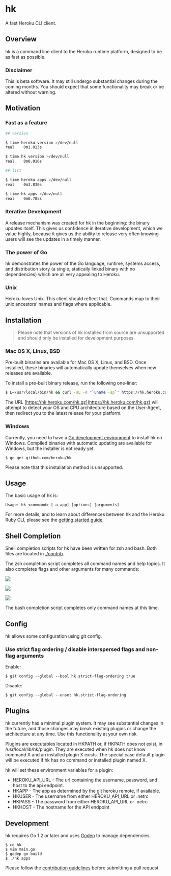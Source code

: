 # hk

A fast Heroku CLI client.

## Overview

hk is a command line client to the Heroku runtime platform, designed to be as fast as possible.

### Disclaimer

This is beta software. It may still undergo substantial changes during the
coming months. You should expect that some functionality may break or be altered without warning.

## Motivation

### Fast as a feature

```bash
## version

$ time heroku version >/dev/null
real	0m1.813s

$ time hk version >/dev/null
real	0m0.016s

## list

$ time heroku apps >/dev/null
real	0m3.830s

$ time hk apps >/dev/null
real	0m0.785s
```

### Iterative Development

A release mechanism was created for hk in the beginning: the binary updates
itself. This gives us confidence in iterative development, which we value
highly, because it gives us the ability to release very often knowing users will
see the updates in a timely manner.

### The power of Go

hk demonstrates the power of the Go language, runtime, systems access, and
distribution story (a single, statically linked binary with no dependencies)
which are all very appealing to Heroku.

### Unix

Heroku loves Unix. This client should reflect that. Commands map to their unix
ancestors’ names and flags where applicable.

## Installation

> Please note that versions of hk installed from source are unsupported and
> should only be installed for development purposes.

### Mac OS X, Linux, BSD

Pre-built binaries are available for Mac OS X, Linux, and BSD. Once installed,
these binaries will automatically update themselves when new releases are
available.

To install a pre-built binary release, run the following one-liner:

```bash
$ L=/usr/local/bin/hk && curl -sL -A "`uname -sp`" https://hk.heroku.com/hk.gz | zcat >$L && chmod +x $L
```

The URL [https://hk.heroku.com/hk.gz](https://hk.heroku.com/hk.gz) will attempt
to detect your OS and CPU architecture based on the User-Agent, then redirect
you to the latest release for your platform.

### Windows

Currently, you need to have a [Go development environment][go-install] to
install hk on Windows. Compiled binaries with automatic updating are available
for Windows, but the installer is not ready yet.

	$ go get github.com/heroku/hk

Please note that this installation method is unsupported.

## Usage

The basic usage of hk is:

```
Usage: hk <command> [-a app] [options] [arguments]
```

For more details, and to learn about differences between hk and the Heroku Ruby
CLI, please see the [getting started guide](./doc/guide.md).

## Shell Completion

Shell completion scripts for hk have been written for zsh and bash. Both files
are located in [./contrib](./contrib/).

The zsh completion script completes all command names and help topics. It also
completes flags and other arguments for many commands:

![](http://cl.ly/image/3n1X0q3y2E17/Screen%20Shot%202014-03-07%20at%201.52.26%20PM.png)

![](http://cl.ly/image/0u3v0T2m352h/Image%202014-03-09%20at%2011.34.17%20AM.png)

![](http://f.cl.ly/items/2X200V0h2M0L1Q1w0x38/Image%202014-03-11%20at%203.12.23%20PM.png)

The bash completion script completes only command names at this time.

## Config

hk allows some configuration using git config.

### Use strict flag ordering / disable interspersed flags and non-flag arguments

Enable:

```
$ git config --global --bool hk.strict-flag-ordering true
```

Disable:

```
$ git config --global --unset hk.strict-flag-ordering
```

## Plugins

hk currently has a minimal plugin system. It may see substantial changes in the future, and those changes may break existing plugins or change the architecture at any time. Use this functionality at your own risk.

Plugins are executables located in HKPATH or, if HKPATH does not exist, in /usr/local/lib/hk/plugin. They are executed when hk does not know command X and an installed plugin X exists. The special case default plugin will be executed if hk has no command or installed plugin named X.

hk will set these environment variables for a plugin:

* HEROKU_API_URL - The url containing the username, password, and host to the api endpoint.
* HKAPP - The app as determined by the git heroku remote, if available.
* HKUSER - The username from either HEROKU_API_URL or .netrc
* HKPASS - The password from either HEROKU_API_URL or .netrc
* HKHOST - The hostname for the API endpoint

## Development

hk requires Go 1.2 or later and uses [Godep](https://github.com/kr/godep) to manage dependencies.

	$ cd hk
	$ vim main.go
	$ godep go build
	$ ./hk apps

Please follow the [contribution guidelines](./CONTRIBUTING.md) before submitting
a pull request.

[go-install]: http://golang.org/doc/install "Golang installation"
